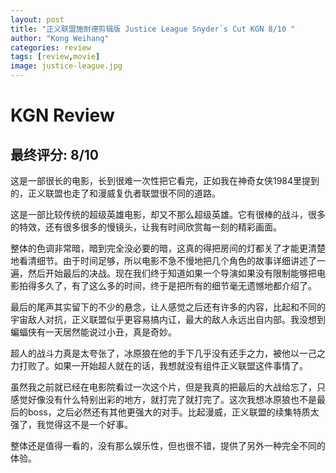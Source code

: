 ```yaml
---
layout: post
title: "正义联盟施耐德剪辑版 Justice League Snyder`s Cut KGN 8/10 "
author: "Kong Weihang"
categories: review
tags: [review,movie]
image: justice-league.jpg
---
```


# KGN Review

## 最终评分: 8/10

这是一部很长的电影，长到很难一次性把它看完，正如我在神奇女侠1984里提到的，正义联盟也走了和漫威复仇者联盟很不同的道路。

这是一部比较传统的超级英雄电影，却又不那么超级英雄。它有很棒的战斗，很多的特效，还有很多很多的慢镜头，让我有时间欣赏每一刻的精彩画面。

整体的色调非常暗，暗到完全没必要的暗，这真的得把房间的灯都关了才能更清楚地看清细节。由于时间足够，所以电影不急不慢地把几个角色的故事详细讲述了一遍，然后开始最后的决战。现在我们终于知道如果一个导演如果没有限制能够把电影拍得多久了，有了这么多的时间，终于是把所有的细节毫无遗憾地都介绍了。

最后的尾声其实留下的不少的悬念，让人感觉之后还有许多的内容，比起和不同的宇宙敌人对抗，正义联盟似乎更容易搞内讧，最大的敌人永远出自内部。我没想到蝙蝠侠有一天居然能说过小丑，真是奇妙。

超人的战斗力真是太夸张了，冰原狼在他的手下几乎没有还手之力，被他以一己之力打败了。如果一开始超人就在的话，我想就没有组件正义联盟这件事情了。

虽然我之前就已经在电影院看过一次这个片，但是我真的把最后的大战给忘了，只感觉好像没有什么特别出彩的地方，就打完了就打完了。这次我想冰原狼也不是最后的boss，之后必然还有其他更强大的对手。比起漫威，正义联盟的续集特质太强了，我觉得这不是一个好事。

整体还是值得一看的，没有那么娱乐性，但也很不错，提供了另外一种完全不同的体验。